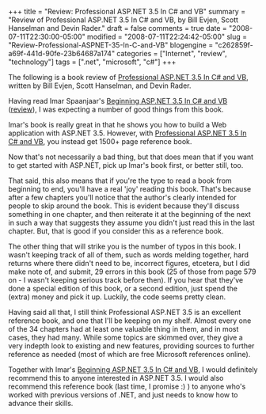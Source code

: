 +++
title = "Review: Professional ASP.NET 3.5 In C# and VB"
summary = "Review of Professional ASP.NET 3.5 In C# and VB, by Bill Evjen, Scott Hanselman and Devin Rader."
draft = false
comments = true
date = "2008-07-11T22:30:00-05:00"
modified = "2008-07-11T22:24:42-05:00"
slug = "Review-Professional-ASPNET-35-In-C-and-VB"
blogengine = "c262859f-a69f-441d-90fe-23b64687a174"
categories = ["Internet", "review", "technology"]
tags = [".net", "microsoft", "c#"]
+++

<div class="note">
<p>
The following is a book review of <a href="http://www.amazon.com/gp/product/0470187573?tag=strivinglifen-20" target="_blank">Professional ASP.NET 3.5 In C# and VB</a>, written by Bill Evjen, Scott Hanselman, and Devin Rader. 
</p>
</div>
<p>
Having read Imar Spaanjaar&#39;s <a href="http://www.amazon.com/dp/047018759X?tag=strivinglifen-20" target="_blank">Beginning ASP.NET 3.5 In C# and VB</a> (<a href="/words/post/Review-Beginning-ASPNET-35-In-C-and-VB.aspx">review</a>), I was expecting a number of good things from this book. 
</p>
<p>
Imar&#39;s book is really great in that he shows you how to build a Web application with ASP.NET 3.5. However, with <a href="http://www.amazon.com/gp/product/0470187573?tag=strivinglifen-20" target="_blank">Professional&nbsp;ASP.NET 3.5 In C# and VB</a>,&nbsp;you instead get 1500+ page reference book. 
</p>
<p>
Now that&#39;s not necessarily a bad thing, but that does mean that if you want to get started with ASP.NET, pick up Imar&#39;s book first, or better still, too. 
</p>
<p>
That said, this also means that if you&#39;re the type to read a book from beginning to end, you&#39;ll have a real &#39;joy&#39; reading this book. That&#39;s because after a few chapters you&#39;ll notice that the author&#39;s clearly intended for people to skip around the book. This is evident because they&#39;ll discuss something in one chapter, and then reiterate it at the beginning of the next in such a way that suggests they assume you didn&#39;t just read this in the last chapter. But, that is good if you consider this as a reference book. 
</p>
<p>
The other thing that will strike you is the number of typos in this book. I wasn&#39;t keeping track of all of them, such as words melding together, hard returns where there didn&#39;t need to be, incorrect figures,&nbsp;etcetera, but I did make note of, and submit, 29 errors in this book (25 of those from page 579 on - I wasn&#39;t keeping serious track before then). If you hear that they&#39;ve done a special edition of this book, or a second edition, just spend the (extra) money and pick it up. Luckily, the code seems pretty clean. 
</p>
<p>
Having said all that, I still think Professional ASP.NET 3.5&nbsp;is an excellent reference book, and one that I&#39;ll be keeping on my shelf. Almost every one of the 34 chapters had at least one valuable thing in them, and in most cases, they had many. While some topics are skimmed over, they give a very indepth look to existing and new features, providing&nbsp;sources to further reference as needed (most of which are free Microsoft references online). 
</p>
<p>
Together with Imar&#39;s <a href="http://www.amazon.com/dp/047018759X?tag=strivinglifen-20" target="_blank">Beginning ASP.NET 3.5 In C# and VB</a>, I would definitely recommend this&nbsp;to anyone interested in ASP.NET 3.5. I would also recommend this reference book (last time, I promise :) ) to anyone who&#39;s worked with previous versions of .NET, and just needs to know how to advance their skills. 
</p>

